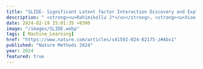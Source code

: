 ```yaml
---
title: "SLIDE- Significant Latent factor Interaction Discovery and Exploration across biological domains"
description: " <strong><u>Rahimikollu J*</u></strong>, <strong><u>Xiao H*</u></strong>, <strong><u>Rosengart A</u></strong>, <strong><u>Rosen A</u></strong>, <strong><u>Tabib T</u></strong>, Zdinak P, He K, Bing X, Bunea F, Wegkamp M, Poholek A✝, Joglekar A✝, Lafyatis R✝, <strong><u>Das J✝</u></strong>"
date: 2024-02-19 15:01:35 +0300
image: "/images/SLIDE.webp"
tags: [ Machine_Learning]
href: "https://www.nature.com/articles/s41592-024-02175-z#Abs1"
published: "Nature Methods 2024"
year: 2024
featured: true
---
```

